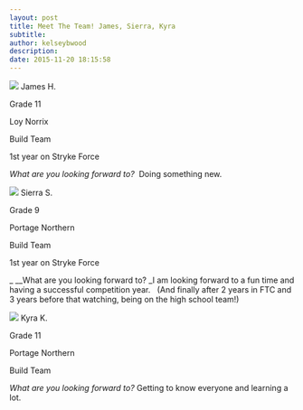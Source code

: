 ```yaml
---
layout: post
title: Meet The Team! James, Sierra, Kyra
subtitle:
author: kelseybwood
description:
date: 2015-11-20 18:15:58
---
```


![](/wp-content/uploads/2015/11/James-Hershled2-210x300.jpg) James H.

Grade 11

Loy Norrix

Build Team

1st year on Stryke Force

_What are you looking forward to?_  Doing something new.

![](/wp-content/uploads/2015/11/Siera-Stowton1-223x300.jpg) Sierra S.

Grade 9

Portage Northern

Build Team

1st year on Stryke Force

_ __What are you looking forward to? _I am looking forward to a fun time and having a successful competition year.   (And finally after 2 years in FTC and 3 years before that watching, being on the high school team!)

![](/wp-content/uploads/2015/11/Kyra-Kothawala1-210x300.jpg) Kyra K.

Grade 11

Portage Northern

Build Team

_What are you looking forward to?_ Getting to know everyone and learning a lot.
